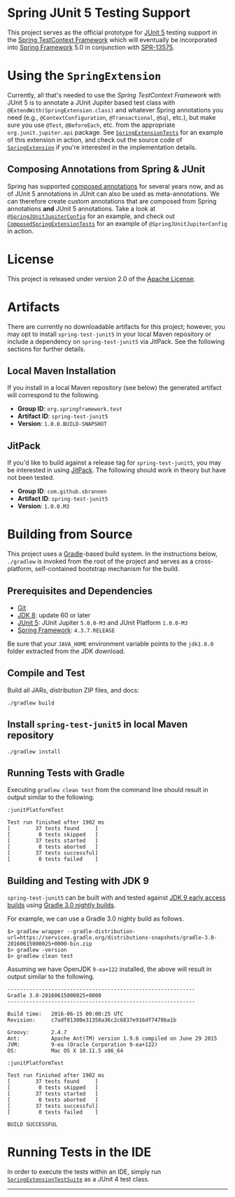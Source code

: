 # Spring JUnit 5 Testing Support

This project serves as the official prototype for [JUnit 5][] testing support
in the [Spring TestContext Framework][] which will eventually be incorporated
into [Spring Framework][] 5.0 in conjunction with [SPR-13575][].

# Using the `SpringExtension`

Currently, all that's needed to use the _Spring TestContext Framework_ with JUnit 5
is to annotate a JUnit Jupiter based test class with `@ExtendWith(SpringExtension.class)`
and whatever Spring annotations you need (e.g., `@ContextConfiguration`, `@Transactional`,
`@Sql`, etc.), but make sure you use `@Test`, `@BeforeEach`, etc. from the appropriate
`org.junit.jupiter.api` package. See [`SpringExtensionTests`] for an example of this
extension in action, and check out the source code of [`SpringExtension`] if you're
interested in the  implementation details.

## Composing Annotations from Spring & JUnit

Spring has supported [composed annotations] for several years now, and as of JUnit 5
annotations in JUnit can also be used as meta-annotations. We can therefore create
custom annotations that are composed from Spring annotations **and** JUnit 5
annotations. Take a look at [`@SpringJUnitJupiterConfig`] for an example, and check out
[`ComposedSpringExtensionTests`] for an example of `@SpringJUnitJupiterConfig` in action.

# License

This project is released under version 2.0 of the [Apache License][].

# Artifacts

There are currently no downloadable artifacts for this project; however,
you may opt to install `spring-test-junit5` in your local Maven repository
or include a dependency on `spring-test-junit5` via JitPack. See the following
sections for further details.

## Local Maven Installation

If you install in a local Maven repository (see below)
the generated artifact will correspond to the following.

 - **Group ID**: `org.springframework.test`
 - **Artifact ID**: `spring-test-junit5`
 - **Version**: `1.0.0.BUILD-SNAPSHOT`

## JitPack

If you'd like to build against a release tag for `spring-test-junit5`, you
may be interested in using [JitPack][]. The following should work in theory
but have not been tested.

 - **Group ID**: `com.github.sbrannen`
 - **Artifact ID**: `spring-test-junit5`
 - **Version**: `1.0.0.M3`

# Building from Source

This project uses a [Gradle][]-based build system. In the instructions
below, `./gradlew` is invoked from the root of the project and serves as
a cross-platform, self-contained bootstrap mechanism for the build.

## Prerequisites and Dependencies

- [Git][]
- [JDK 8][JDK8]: update 60 or later
- [JUnit 5][]: JUnit Jupiter `5.0.0-M3` and JUnit Platform `1.0.0-M3`
- [Spring Framework][]: `4.3.7.RELEASE`

Be sure that your `JAVA_HOME` environment variable points to the `jdk1.8.0` folder
extracted from the JDK download.

## Compile and Test

Build all JARs, distribution ZIP files, and docs:

`./gradlew build`

## Install `spring-test-junit5` in local Maven repository

`./gradlew install`

## Running Tests with Gradle

Executing `gradlew clean test` from the command line should result in output similar to the following.

```
:junitPlatformTest

Test run finished after 1902 ms
[        37 tests found     ]
[         0 tests skipped   ]
[        37 tests started   ]
[         0 tests aborted   ]
[        37 tests successful]
[         0 tests failed    ]
```

## Building and Testing with JDK 9

`spring-test-junit5` can be built with and tested against
[JDK 9 early access builds](https://jdk9.java.net/download/) using
[Gradle 3.0 nightly builds](http://gradle.org/gradle-nightly-build/).

For example, we can use a Gradle 3.0 nighty build as follows.

```
$> gradlew wrapper --gradle-distribution-url=https://services.gradle.org/distributions-snapshots/gradle-3.0-20160615000025+0000-bin.zip
$> gradlew -version
$> gradlew clean test
```

Assuming we have OpenJDK `9-ea+122` installed, the above will result in
output similar to the following.

```
------------------------------------------------------------
Gradle 3.0-20160615000025+0000
------------------------------------------------------------

Build time:   2016-06-15 00:00:25 UTC
Revision:     c7adf81300e31358a36c2c6837e916df7470ba1b

Groovy:       2.4.7
Ant:          Apache Ant(TM) version 1.9.6 compiled on June 29 2015
JVM:          9-ea (Oracle Corporation 9-ea+122)
OS:           Mac OS X 10.11.5 x86_64

:junitPlatformTest

Test run finished after 1902 ms
[        37 tests found     ]
[         0 tests skipped   ]
[        37 tests started   ]
[         0 tests aborted   ]
[        37 tests successful]
[         0 tests failed    ]

BUILD SUCCESSFUL
```

# Running Tests in the IDE

In order to execute the tests within an IDE, simply run [`SpringExtensionTestSuite`] as a JUnit 4 test class.

----

[Apache License]: http://www.apache.org/licenses/LICENSE-2.0
[composed annotations]: https://github.com/spring-projects/spring-framework/wiki/Spring-Annotation-Programming-Model#composed-annotations
[Git]: http://help.github.com/set-up-git-redirect
[Gradle]: http://gradle.org
[JDK8]: http://www.oracle.com/technetwork/java/javase/downloads
[JitPack]: https://jitpack.io/
[JUnit 5]: https://github.com/junit-team/junit5
[SPR-13575]: https://jira.spring.io/browse/SPR-13575
[Spring Framework]: http://projects.spring.io/spring-framework/
[Spring TestContext Framework]: http://docs.spring.io/spring/docs/current/spring-framework-reference/htmlsingle/#testcontext-framework
[`@SpringJUnitJupiterConfig`]: https://github.com/sbrannen/spring-test-junit5/blob/master/src/main/java/org/springframework/test/context/junit/jupiter/SpringJUnitJupiterConfig.java
[`ComposedSpringExtensionTests`]: https://github.com/sbrannen/spring-test-junit5/blob/master/src/test/java/org/springframework/test/context/junit/jupiter/ComposedSpringExtensionTests.java
[`SpringExtensionTestSuite`]: https://github.com/sbrannen/spring-test-junit5/blob/master/src/test/java/org/springframework/test/context/junit/jupiter/SpringExtensionTestSuite.java
[`SpringExtensionTests`]: https://github.com/sbrannen/spring-test-junit5/blob/master/src/test/java/org/springframework/test/context/junit/jupiter/SpringExtensionTests.java
[`SpringExtension`]: https://github.com/sbrannen/spring-test-junit5/blob/master/src/main/java/org/springframework/test/context/junit/jupiter/SpringExtension.java
